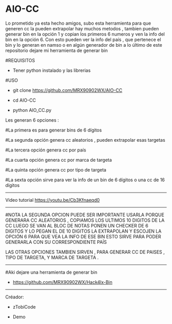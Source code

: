 # AIO-CC
Lo prometido ya esta hecho amigos, subo esta herramienta para que generen cc la pueden extrapolar hay muchos metodos , tambien pueden generar bin en la opción 1 y copian los primeros 6 numeros y ven la info del bin en la opción 6.
Con esto pueden ver la info del país , que pertenece el bin y lo generan en namso o en algún generador de bin a lo último de este repositorio dejare mi herramienta de generar bin

#REQUISITOS

- Tener python instalado y las librerias

#USO

- git clone https://github.com/MRX90902WX/AIO-CC

- cd AIO-CC

- python AIO_CC.py

Les generan 6 opciones :

#La primera es para generar bins de 6 dígitos

#La segunda opción genera cc aleatorios , pueden extrapolar esas targetas

#La tercera opción genera cc por país 

#La cuarta opción genera cc por marca de targeta

#La quinta opción genera cc por tipo de targeta

#La sexta opción sirve para ver la info de un bin de 6 dígitos o una cc de 16 dígitos

*****
Video tutorial
https://youtu.be/Cb3Kfnaeqd0
*****

#NOTA 
LA SEGUNDA OPCION PUEDE SER IMPORTANTE USARLA PORQUE 
GENERARA CC ALEATORIOS , COPIAMOS LOS ULTIMOS 10 DIGITOS DE LA CC
LUEGO SE VAN AL BLOC DE NOTAS PONEN UN CHECKER DE 6 DIGITOS Y LO PEGAN EL DE 10 DIGITOS
LA EXTRAPOLAN Y ESCOJEN LA OPCIÓN 6 PARA QUE VEA LA INFO DE ESE BIN
ESTO SIRVE PARA PODER GENERARLA CON SU CORRESPONDIENTE PAÍS 

LAS OTRAS OPCIONES TAMBIEN SIRVEN , PARA GENERAR CC DE PAISES , TIPO DE TARGETA, Y MARCA DE TARGETA .
*****

#Aki dejare una herramienta de generar bin 

- https://github.com/MRX90902WX/Hack4lx-Bin


*****

Créador:

- zTobiCode

- Demo
